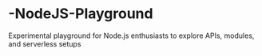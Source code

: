 # -NodeJS-Playground
Experimental playground for Node.js enthusiasts to explore APIs, modules, and serverless setups
